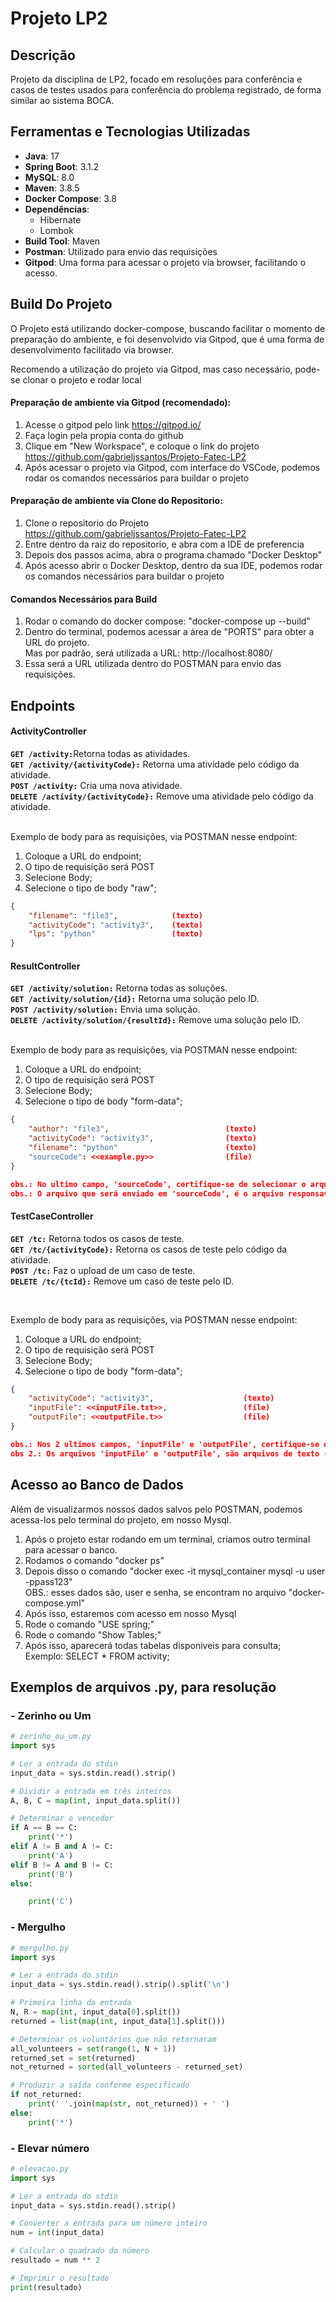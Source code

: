 # Projeto LP2

## Descrição
Projeto da disciplina de LP2, focado em resoluções para
conferência e casos de testes usados para conferência do problema registrado, de forma
similar ao sistema BOCA.

## Ferramentas e Tecnologias Utilizadas
- **Java**: 17
- **Spring Boot**: 3.1.2
- **MySQL**: 8.0
- **Maven**: 3.8.5
- **Docker Compose**: 3.8
- **Dependências**:
  - Hibernate
  - Lombok
- **Build Tool**: Maven
- **Postman**: Utilizado para envio das requisições
- **Gitpod**: Uma forma para acessar o projeto via browser, facilitando o acesso.

## Build Do Projeto

O Projeto está utilizando docker-compose, buscando facilitar o momento de preparação do ambiente, e foi desenvolvido via Gitpod, que é uma forma de desenvolvimento facilitado via browser.

Recomendo a utilização do projeto via Gitpod, mas caso necessário, pode-se clonar o projeto e rodar local

#### Preparação de ambiente via Gitpod (recomendado):

1. Acesse o gitpod pelo link https://gitpod.io/
2. Faça login pela propia conta do github
3. Clique em "New Workspace", e coloque o link do projeto https://github.com/gabrieljssantos/Projeto-Fatec-LP2
4. Após acessar o projeto via Gitpod, com interface do VSCode, podemos rodar os comandos necessários para buildar o projeto

#### Preparação de ambiente via Clone do Repositorio:

1. Clone o repositorio do Projeto https://github.com/gabrieljssantos/Projeto-Fatec-LP2
2. Entre dentro da raiz do repositorio, e abra com a IDE de preferencia
3. Depois dos passos acima, abra o programa chamado "Docker Desktop"
4. Após acesso abrir o Docker Desktop, dentro da sua IDE, podemos rodar os comandos necessários para buildar o projeto

####  Comandos Necessários para Build

1. Rodar o comando do docker compose: "docker-compose up --build"
2. Dentro do terminal, podemos acessar a área de "PORTS" para obter a URL do projeto.<br>
    Mas por padrão, será utilizada a URL: http://localhost:8080/
3. Essa será a URL utilizada dentro do POSTMAN para envio das requisições.

## Endpoints

#### ActivityController

<b>`GET /activity:`</b>Retorna todas as atividades. <br>
<b>`GET /activity/{activityCode}:`</b> Retorna uma atividade pelo código da atividade.<br>
<b>`POST /activity:`</b> Cria uma nova atividade.<br>
<b>`DELETE /activity/{activityCode}:`</b> Remove uma atividade pelo código da atividade.<br>
<br>

Exemplo de body para as requisições, via POSTMAN nesse endpoint:

1. Coloque a URL do endpoint;
2. O tipo de requisição será POST
2. Selecione Body;
3. Selecione o tipo de body "raw";

```json
{
    "filename": "file3",            (texto)
    "activityCode": "activity3",    (texto)
    "lps": "python"                 (texto)
}
```


#### ResultController

<b>`GET /activity/solution:`</b> Retorna todas as soluções.<br>
<b>`GET /activity/solution/{id}:`</b> Retorna uma solução pelo ID.<br>
<b>`POST /activity/solution:`</b> Envia uma solução.<br>
<b>`DELETE /activity/solution/{resultId}:`</b> Remove uma solução pelo ID.<br>
<br>

Exemplo de body para as requisições, via POSTMAN nesse endpoint:

1. Coloque a URL do endpoint;
2. O tipo de requisição será POST
2. Selecione Body;
3. Selecione o tipo de body "form-data";

```json
{
    "author": "file3",                          (texto)
    "activityCode": "activity3",                (texto)
    "filename": "python"                        (texto)
    "sourceCode": <<example.py>>                (file)
}

obs.: No ultimo campo, 'sourceCode', certifique-se de selecionar o arquivo
obs.: O arquivo que será enviado em 'sourceCode', é o arquivo responsavel pela resolução do problema. Ao decorrer do read.me estará disponivel 3 arquivos de testes ("zerinho ou um", "mergulho", "a elevação de um numero (exemplo)")
```

#### TestCaseController

<b>`GET /tc:`</b> Retorna todos os casos de teste.<br>
<b>`GET /tc/{activityCode}:`</b> Retorna os casos de teste pelo código da atividade.<br>
<b>`POST /tc:`</b> Faz o upload de um caso de teste.<br>
<b>`DELETE /tc/{tcId}:`</b> Remove um caso de teste pelo ID.<br>

<br>

Exemplo de body para as requisições, via POSTMAN nesse endpoint:

1. Coloque a URL do endpoint;
2. O tipo de requisição será POST
2. Selecione Body;
3. Selecione o tipo de body "form-data";

```json
{
    "activityCode": "activity3",                    (texto)
    "inputFile": <<inputFile.txt>>,                 (file)
    "outputFile": <<outputFile.t>>                  (file)
}

obs.: Nos 2 ultimos campos, 'inputFile' e 'outputFile', certifique-se de selecionar o arquivo
obs 2.: Os arquivos 'inputFile' e 'outputFile', são arquivos de texto (.txt), onde vão ser enviados os arquivos de entrada e saida, respectivamente, que serão testados posteriormente
```

## Acesso ao Banco de Dados

Além de visualizarmos nossos dados salvos pelo POSTMAN, podemos acessa-los pelo terminal do projeto, em nosso Mysql.

1. Após o projeto estar rodando em um terminal, criamos outro terminal para acessar o banco.
2. Rodamos o comando "docker ps"
3. Depois disso o comando "docker exec -it mysql_container mysql -u user -ppass123" <br>
    OBS.: esses dados são, user e senha, se encontram no arquivo "docker-compose.yml"
4. Após isso, estaremos com acesso em nosso Mysql
5. Rode o comando "USE spring;"
6. Rode o comando "Show Tables;"
7. Após isso, aparecerá todas tabelas disponiveis para consulta; <br>
    Exemplo: SELECT * FROM activity;

## Exemplos de arquivos .py, para resolução

### - Zerinho ou Um

```py
# zerinho_ou_um.py
import sys

# Ler a entrada do stdin
input_data = sys.stdin.read().strip()

# Dividir a entrada em três inteiros
A, B, C = map(int, input_data.split())

# Determinar o vencedor
if A == B == C:
    print('*')
elif A != B and A != C:
    print('A')
elif B != A and B != C:
    print('B')
else:

    print('C')


```



### - Mergulho

```py
# mergulho.py
import sys

# Ler a entrada do stdin
input_data = sys.stdin.read().strip().split('\n')

# Primeira linha da entrada
N, R = map(int, input_data[0].split())
returned = list(map(int, input_data[1].split()))

# Determinar os voluntários que não retornaram
all_volunteers = set(range(1, N + 1))
returned_set = set(returned)
not_returned = sorted(all_volunteers - returned_set)

# Produzir a saída conforme especificado
if not_returned:
    print(' '.join(map(str, not_returned)) + ' ')
else:
    print('*')
```


### - Elevar número

```py
# elevacao.py
import sys

# Ler a entrada do stdin
input_data = sys.stdin.read().strip()

# Converter a entrada para um número inteiro
num = int(input_data)

# Calcular o quadrado do número
resultado = num ** 2

# Imprimir o resultado
print(resultado)

```


